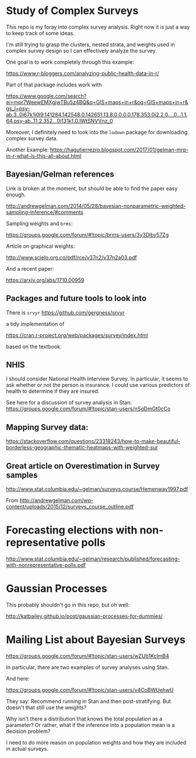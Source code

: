 # Study of Complex Surveys

This repo is my foray into complex survey analysis. Right now it is just a way to keep track of some ideas.

I'm still trying to grasp the clusters, nested strata, and weights used in complex survey design so I can effectively analyze the survey.

One goal is to work completely through this example:

https://www.r-bloggers.com/analyzing-public-health-data-in-r/

Part of that package includes work with

https://www.google.com/search?ei=mpr7WeewEMXgjwTBu5z4BQ&q=GIS+maps+in+r&oq=GIS+maps+in+r&gs_l=psy-ab.3..0i67k1j0l9.141284.142548.0.142651.13.8.0.0.0.0.178.353.0j2.2.0....0...1.1.64.psy-ab..11.2.352...0i131k1.0.IWtSNVVnz_0


Moreover, I definitely need to look into the `lodown` package for downloading complex survey data.

Another Example:
https://hagutierrezro.blogspot.com/2017/01/gelman-mrp-in-r-what-is-this-all-about.html


## Bayesian/Gelman references

Link is broken at the moment, but should be able to find the paper easy enough.

http://andrewgelman.com/2014/05/28/bayesian-nonparametric-weighted-sampling-inference/#comments

Sampling weights and `brms`:

https://groups.google.com/forum/#!topic/brms-users/3y3Dlby57Zg

Article on graphical weights: 

http://www.scielo.org.co/pdf/rce/v37n2/v37n2a03.pdf

And a recent paper:

https://arxiv.org/abs/1710.00959


## Packages and future tools to look into

There is `srvyr`
https://github.com/gergness/srvyr

a tidy implementation of 

https://cran.r-project.org/web/packages/survey/index.html

based on the textbook. 

## NHIS

I should consider National Health Interview Survey. In particular, it seems to ask whether or not the person is insurance. I could use various predictors of health to determine if they are insured. 

See here for a discussion of survey analysis in Stan: https://groups.google.com/forum/#!topic/stan-users/nSgDmGt0cCo

## Mapping Survey data:

https://stackoverflow.com/questions/23318243/how-to-make-beautiful-borderless-geographic-thematic-heatmaps-with-weighted-sur

## Great article on Overestimation in Survey samples

http://www.stat.columbia.edu/~gelman/surveys.course/Hemenway1997.pdf

From http://andrewgelman.com/wp-content/uploads/2015/12/surveys_course_outline.pdf

# Forecasting elections with non-representative polls

http://www.stat.columbia.edu/~gelman/research/published/forecasting-with-nonrepresentative-polls.pdf

# Gaussian Processes

This probably shouldn't go in this repo, but oh well:

http://katbailey.github.io/post/gaussian-processes-for-dummies/

# Mailing List about Bayesian Surveys

https://groups.google.com/forum/#!topic/stan-users/wZUb1KclmB4

In particular, there are two examples of survey analyses using Stan.

And here:

https://groups.google.com/forum/#!topic/stan-users/v4CoBWUehwU

They say: Recommend running in Stan and then post-stratifying. But doesn't that still use the weights?

Why isn't there a distribution that knows the total population as a parameter? Or rather, what if the inference into a population mean is a decision problem?

I need to do more reason on population weights and how they are included in actual surveys.

